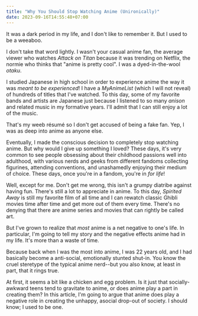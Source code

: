 ```yaml
---
title: "Why You Should Stop Watching Anime (Unironically)"
date: 2023-09-16T14:55:48+07:00
---
```


It was a dark period in my life, and I don't like to remember it. But I used to be a weeaboo.

I don't take that word lightly. I wasn't your casual anime fan, the average viewer who watches *Attack on Titan* because it was trending on Netflix, the normie who thinks that "anime is pretty cool". I was a dyed-in-the-wool *otaku*.

I studied Japanese in high school in order to experience anime the way it was *meant to be experienced*! I have a *MyAnimeList* (which I will not reveal) of hundreds of titles that I've watched. To this day, some of my favorite bands and artists are Japanese just because I listened to so many *anison* and related music in my formative years. I'll admit that I can still enjoy a lot of the music.

That's my weeb résumé so I don't get accused of being a fake fan. Yep, I was as deep into anime as anyone else.

Eventually, I made the conscious decision to completely stop watching anime. But why would I give up something I loved? These days, it's very common to see people obsessing about their childhood passions well into adulthood, with various nerds and geeks from different fandoms collecting figurines, attending conventions, and unashamedly enjoying their medium of choice. These days, once you're in a fandom, you're in *for life*!

Well, except for me. Don't get me wrong, this isn't a grumpy diatribe against having fun. There's still a lot to appreciate in anime. To this day, *Spirited Away* is still my favorite film of all time and I can rewatch classic Ghibli movies time after time and get more out of them every time. There's no denying that there are anime series and movies that can rightly be called art.

But I've grown to realize that *most* anime is a net negative to one's life. In particular, I'm going to tell my story and the negative effects anime had in my life. It's more than a waste of time.

Because back when I was the most into anime, I was 22 years old, and I had basically become a anti-social, emotionally stunted shut-in. You know the cruel steretype of the typical anime nerd--but you also know, at least in part, that it rings true.

At first, it seems a bit like a chicken and egg problem. Is it just that socially-awkward teens tend to gravitate to anime, or does anime play a part in creating them? In this article, I'm going to argue that anime does play a negative role in creating the unhappy, asocial drop-out of society. I should know; I used to be one.
